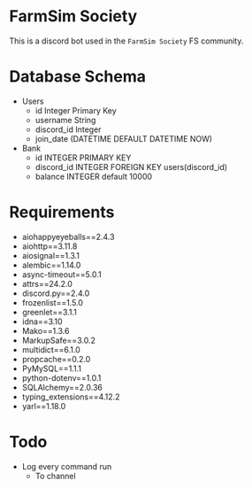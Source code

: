 # FarmSim Society

This is a discord bot used in the `FarmSim Society` FS community.

# Database Schema

- Users
    - id Integer Primary Key
    - username String
    - discord_id Integer
    - join_date (DATETIME DEFAULT DATETIME NOW)
- Bank
    - id INTEGER PRIMARY KEY
    - discord_id INTEGER FOREIGN KEY users(discord_id)
    - balance INTEGER default 10000

# Requirements

- aiohappyeyeballs==2.4.3
- aiohttp==3.11.8
- aiosignal==1.3.1
- alembic==1.14.0
- async-timeout==5.0.1
- attrs==24.2.0
- discord.py==2.4.0
- frozenlist==1.5.0
- greenlet==3.1.1
- idna==3.10
- Mako==1.3.6
- MarkupSafe==3.0.2
- multidict==6.1.0
- propcache==0.2.0
- PyMySQL==1.1.1
- python-dotenv==1.0.1
- SQLAlchemy==2.0.36
- typing_extensions==4.12.2
- yarl==1.18.0

# Todo

- Log every command run
    - To channel
